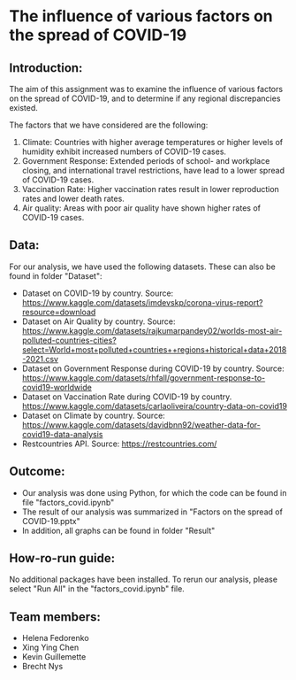 # The influence of various factors on the spread of COVID-19

## Introduction:

The aim of this assignment was to examine the influence of various factors on the spread of COVID-19, and to determine if any regional discrepancies existed. 

The factors that we have considered are the following:
1. Climate: Countries with higher average temperatures or higher levels of humidity exhibit increased numbers of COVID-19 cases. 
2. Government Response: Extended periods of school- and workplace closing, and international travel restrictions, have lead to a lower spread of COVID-19 cases.
3. Vaccination Rate: Higher vaccination rates result in lower reproduction rates and lower death rates.   
4. Air quality: Areas with poor air quality have shown higher rates of COVID-19 cases.

## Data:

For our analysis, we have used the following datasets. These can also be found in folder "Dataset":
- Dataset on COVID-19 by country. Source: https://www.kaggle.com/datasets/imdevskp/corona-virus-report?resource=download
- Dataset on Air Quality by country. Source: https://www.kaggle.com/datasets/rajkumarpandey02/worlds-most-air-polluted-countries-cities?select=World+most+polluted+countries++regions+historical+data+2018-2021.csv
- Dataset on Government Response during COVID-19 by country. Source: https://www.kaggle.com/datasets/rhfall/government-response-to-covid19-worldwide
- Dataset on Vaccination Rate during COVID-19 by country. https://www.kaggle.com/datasets/carlaoliveira/country-data-on-covid19
- Dataset on Climate by country. Source: https://www.kaggle.com/datasets/davidbnn92/weather-data-for-covid19-data-analysis
- Restcountries API. Source: https://restcountries.com/

## Outcome:

- Our analysis was done using Python, for which the code can be found in file "factors_covid.ipynb"
- The result of our analysis was summarized in "Factors on the spread of COVID-19.pptx"
- In addition, all graphs can be found in folder "Result"

## How-ro-run guide:

No additional packages have been installed. To rerun our analysis, please select "Run All" in the "factors_covid.ipynb" file. 

## Team members:

- Helena Fedorenko
- Xing Ying Chen
- Kevin Guillemette
- Brecht Nys

